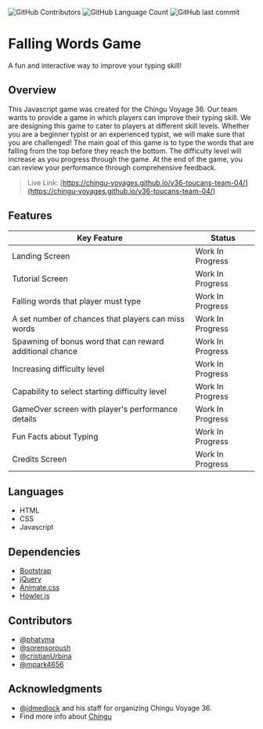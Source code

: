 ![GitHub Contributors](https://img.shields.io/github/contributors/chingu-voyages/v36-toucans-team-04?style=plastic)
![GitHub Language Count](https://img.shields.io/github/languages/count/chingu-voyages/v36-toucans-team-04?style=plastic)
![GitHub last commit](https://img.shields.io/github/last-commit/chingu-voyages/v36-toucans-team-04?style=plastic)

# Falling Words Game

A fun and interactive way to improve your typing skill!

## Overview

This Javascript game was created for the Chingu Voyage 36. Our team wants to provide a game in which players can improve their typing skill. We are designing this game to cater to players at different skill levels. Whether you are a beginner typist or an experienced typist, we will make sure that you are challenged! The main goal of this game is to type the words that are falling from the top before they reach the bottom. The difficulty level will increase as you progress through the game. At the end of the game, you can review your performance through comprehensive feedback.

>Live Link: [https://chingu-voyages.github.io/v36-toucans-team-04/](https://chingu-voyages.github.io/v36-toucans-team-04/)

## Features
| Key Feature                                              | Status           |
| -------------------------------------------------------- | ---------------- |
| Landing Screen                                           | Work In Progress |
| Tutorial Screen                                          | Work In Progress |
| Falling words that player must type                      | Work In Progress |
| A set number of chances that players can miss words      | Work In Progress |
| Spawning of bonus word that can reward additional chance | Work In Progress |
| Increasing difficulty level                              | Work In Progress |
| Capability to select starting difficulty level           | Work In Progress |
| GameOver screen with player's performance details        | Work In Progress |
| Fun Facts about Typing                                   | Work In Progress |
| Credits Screen                                           | Work In Progress |

## Languages
* HTML
* CSS
* Javascript

## Dependencies
* [Bootstrap](https://getbootstrap.com/)
* [jQuery](https://jquery.com/)
* [Animate.css](https://animate.style/)
* [Howler.js](https://howlerjs.com/)

## Contributors
* [@phatyma](https://github.com/phatyma)
* [@sorensoroush](https://github.com/sorensoroush)
* [@cristianUrbina](https://github.com/cristianUrbina)
* [@mpark4656](https://github.com/mpark4656)

## Acknowledgments
* [@jdmedlock](https://github.com/jdmedlock) and his staff for organizing Chingu Voyage 36.
* Find more info about [Chingu](https://www.chingu.io/)